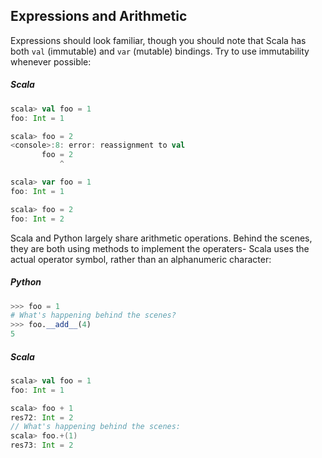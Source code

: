 Expressions and Arithmetic
--------------------------

Expressions should look familiar, though you should note that Scala has both `val` (immutable) and `var` (mutable) bindings. Try to use immutability whenever possible:

##### Scala
```scala
scala> val foo = 1
foo: Int = 1

scala> foo = 2
<console>:8: error: reassignment to val
       foo = 2
           ^

scala> var foo = 1
foo: Int = 1

scala> foo = 2
foo: Int = 2
```

Scala and Python largely share arithmetic operations. Behind the scenes, they are both using methods to implement the operaters- Scala uses the actual operator symbol, rather than an alphanumeric character:

##### Python
```python
>>> foo = 1
# What's happening behind the scenes?
>>> foo.__add__(4)
5
```

##### Scala
```scala
scala> val foo = 1
foo: Int = 1

scala> foo + 1
res72: Int = 2
// What's happening behind the scenes:
scala> foo.+(1)
res73: Int = 2
```
